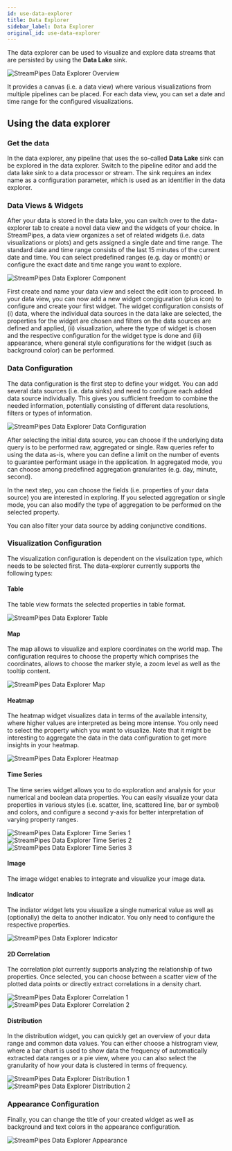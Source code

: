 ```yaml
---
id: use-data-explorer
title: Data Explorer
sidebar_label: Data Explorer
original_id: use-data-explorer
---
```


The data explorer can be used to visualize and explore data streams that are persisted by using the **Data Lake** sink.

<img class="docs-image" src="/img/03_use-data-explorer/01_data-explorer-overview.png" alt="StreamPipes Data Explorer Overview"/>

It provides a canvas (i.e. a data view) where various visualizations from multiple pipelines can be placed. For each data view, you can set a date and time range for the configured visualizations.

## Using the data explorer

### Get the data 

In the data explorer, any pipeline that uses the so-called **Data Lake** sink can be explored in the data explorer. Switch to the pipeline editor and add the data lake sink to a data processor or stream.
The sink requires an index name as a configuration parameter, which is used as an identifier in the data explorer.

### Data Views & Widgets

After your data is stored in the data lake, you can switch over to the data-explorer tab to create a novel data view and the widgets of your choice. In StreamPipes, a data view organizes a set of related widgets (i.e. data visualizations or plots) and gets assigned a single date and time range. The standard date and time range consists of the last 15 minutes of the current date and time. You can select predefined ranges (e.g. day or month) or configure the exact date and time range you want to explore.

<img class="docs-image" src="/img/03_use-data-explorer/02_data-explorer-overview-2.png" alt="StreamPipes Data Explorer Component"/>

First create and name your data view and select the edit icon to proceed. In your data view, you can now add a new widget congiguration (plus icon) to configure and create your first widget. The widget configuration consists of (i) data, where the individual data sources in the data lake are selected, the properties for the widget are chosen and filters on the data sources are defined and applied, (ii) visualization, where the type of widget is chosen and the respective configuration for the widget type is done and (iii) appearance, where general style configurations for the widget (such as background color) can be performed. 

### Data Configuration

The data configuration is the first step to define your widget. You can add several data sources (i.e. data sinks) and need to configure each added data source individually. This gives you sufficient freedom to combine the needed information, potentially consisting of different data resolutions, filters or types of information.

<img class="docs-image" src="/img/03_use-data-explorer/03_data-explorer-data.png" alt="StreamPipes Data Explorer Data Configuration"/>

After selecting the initial data source, you can choose if the underlying data query is to be performed raw, aggregated or single. Raw queries refer to using the data as-is, where you can define a limit on the number of events to guarantee performant usage in the application. In aggregated mode, you can choose among predefined aggregation granularites (e.g. day, minute, second). 

In the next step, you can choose the fields (i.e. properties of your data source) you are interested in exploring. If you selected aggregation or single mode, you can also modify the type of aggregation to be performed on the selected property.

You can also filter your data source by adding conjunctive conditions.

### Visualization Configuration

The visualization configuration is dependent on the visulization type, which needs to be selected first. The data-explorer currently supports the following types:

#### Table

The table view formats the selected properties in table format. 

<img class="docs-image" src="/img/03_use-data-explorer/04_data-explorer-table.png" alt="StreamPipes Data Explorer Table"/>

#### Map

The map allows to visualize and explore coordinates on the world map. The configuration requires to choose the property which comprises the coordinates, allows to choose the marker style, a zoom level as well as the tooltip content.

<img class="docs-image" src="/img/03_use-data-explorer/05_data-explorer-map.png" alt="StreamPipes Data Explorer Map"/>

#### Heatmap

The heatmap widget visualizes data in terms of the available intensity, where higher values are interpreted as being more intense. You only need to select the property which you want to visualize. Note that it might be interesting to aggregate the data in the data configuration to get more insights in your heatmap.

<img class="docs-image" src="/img/03_use-data-explorer/06_data-explorer-heatmap.png" alt="StreamPipes Data Explorer Heatmap"/>

#### Time Series

The time series widget allows you to do exploration and analysis for your numerical and boolean data properties. You can easily visualize your data properties in various styles (i.e. scatter, line, scattered line, bar or symbol) and colors, and configure a second y-axis for better interpretation of varying property ranges.

<img class="docs-image" src="/img/03_use-data-explorer/07_data-explorer-timeseries-1.png" alt="StreamPipes Data Explorer Time Series 1"/>

<img class="docs-image" src="/img/03_use-data-explorer/08_data-explorer-timeseries-2.png" alt="StreamPipes Data Explorer Time Series 2"/>

<img class="docs-image" src="/img/03_use-data-explorer/09_data-explorer-timeseries-3.png" alt="StreamPipes Data Explorer Time Series 3"/>

#### Image

The image widget enables to integrate and visualize your image data.

#### Indicator

The indiator widget lets you visualize a single numerical value as well as (optionally) the delta to another indicator. You only need to configure the respective properties.

<img class="docs-image" src="/img/03_use-data-explorer/11_data-explorer-indicator.png" alt="StreamPipes Data Explorer Indicator"/>

#### 2D Correlation

The correlation plot currently supports analyzing the relationship of two properties. Once selected, you can choose between a scatter view of the plotted data points or directly extract correlations in a density chart.

<img class="docs-image" src="/img/03_use-data-explorer/12_data-explorer-correlation-1.png" alt="StreamPipes Data Explorer Correlation 1"/>

<img class="docs-image" src="/img/03_use-data-explorer/13_data-explorer-correlation-2.png" alt="StreamPipes Data Explorer Correlation 2"/>

#### Distribution

In the distribution widget, you can quickly get an overview of your data range and common data values. You can either choose a histrogram view, where a bar chart is used to show data the frequency of automatically extracted data ranges or a pie view, where you can also select the granularity of how your data is clustered in terms of frequency.

<img class="docs-image" src="/img/03_use-data-explorer/14_data-explorer-distribution-1.png" alt="StreamPipes Data Explorer Distribution 1"/>

<img class="docs-image" src="/img/03_use-data-explorer/15_data-explorer-distribution-2.png" alt="StreamPipes Data Explorer Distribution 2"/>

### Appearance Configuration

Finally, you can change the title of your created widget as well as background and text colors in the appearance configuration. 

<img class="docs-image" src="/img/03_use-data-explorer/16_data-explorer-appearance.png" alt="StreamPipes Data Explorer Appearance"/>
